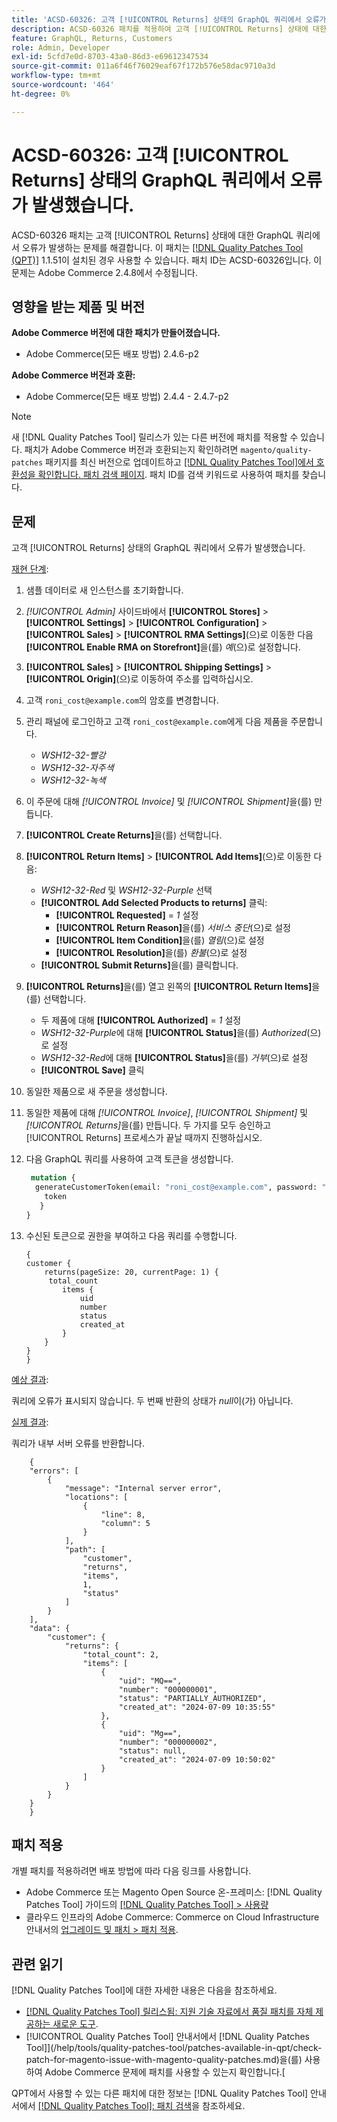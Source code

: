 ```yaml
---
title: 'ACSD-60326: 고객 [!UICONTROL Returns] 상태의 GraphQL 쿼리에서 오류가 발생했습니다.'
description: ACSD-60326 패치를 적용하여 고객 [!UICONTROL Returns] 상태에 대한 GraphQL 쿼리에서 오류가 발생하는 Adobe Commerce 문제를 해결합니다.
feature: GraphQL, Returns, Customers
role: Admin, Developer
exl-id: 5cfd7e0d-8703-43a0-86d3-e69612347534
source-git-commit: 011a6f46f76029eaf67f172b576e58dac9710a3d
workflow-type: tm+mt
source-wordcount: '464'
ht-degree: 0%

---
```


# ACSD-60326: 고객 [!UICONTROL Returns] 상태의 GraphQL 쿼리에서 오류가 발생했습니다.

ACSD-60326 패치는 고객 [!UICONTROL Returns] 상태에 대한 GraphQL 쿼리에서 오류가 발생하는 문제를 해결합니다. 이 패치는 [[!DNL Quality Patches Tool (QPT)]](https://experienceleague.adobe.com/en/docs/commerce-operations/tools/quality-patches-tool/quality-patches-tool-to-self-serve-quality-patches) 1.1.51이 설치된 경우 사용할 수 있습니다. 패치 ID는 ACSD-60326입니다. 이 문제는 Adobe Commerce 2.4.8에서 수정됩니다.

## 영향을 받는 제품 및 버전

**Adobe Commerce 버전에 대한 패치가 만들어졌습니다.**

* Adobe Commerce(모든 배포 방법) 2.4.6-p2

**Adobe Commerce 버전과 호환:**

* Adobe Commerce(모든 배포 방법) 2.4.4 - 2.4.7-p2

>[!NOTE]
>
>새 [!DNL Quality Patches Tool] 릴리스가 있는 다른 버전에 패치를 적용할 수 있습니다. 패치가 Adobe Commerce 버전과 호환되는지 확인하려면 `magento/quality-patches` 패키지를 최신 버전으로 업데이트하고 [[!DNL Quality Patches Tool]에서 호환성을 확인합니다. 패치 검색 페이지](https://experienceleague.adobe.com/tools/commerce-quality-patches/index.html). 패치 ID를 검색 키워드로 사용하여 패치를 찾습니다.

## 문제

고객 [!UICONTROL Returns] 상태의 GraphQL 쿼리에서 오류가 발생했습니다.

<u>재현 단계</u>:

1. 샘플 데이터로 새 인스턴스를 초기화합니다.
1. *[!UICONTROL Admin]* 사이드바에서 **[!UICONTROL Stores]** > **[!UICONTROL Settings]** > **[!UICONTROL Configuration]** > **[!UICONTROL Sales]** > **[!UICONTROL RMA Settings]**(으)로 이동한 다음 **[!UICONTROL Enable RMA on Storefront]**&#x200B;을(를) *예*(으)로 설정합니다.
1. **[!UICONTROL Sales]** > **[!UICONTROL Shipping Settings]** > **[!UICONTROL Origin]**(으)로 이동하여 주소를 입력하십시오.
1. 고객 `roni_cost@example.com`의 암호를 변경합니다.
1. 관리 패널에 로그인하고 고객 `roni_cost@example.com`에게 다음 제품을 주문합니다.
   * *WSH12-32-빨강*
   * *WSH12-32-자주색*
   * *WSH12-32-녹색*
1. 이 주문에 대해 *[!UICONTROL Invoice]* 및 *[!UICONTROL Shipment]*&#x200B;을(를) 만듭니다.
1. **[!UICONTROL Create Returns]**&#x200B;을(를) 선택합니다.
1. **[!UICONTROL Return Items]** > **[!UICONTROL Add Items]**(으)로 이동한 다음:
   * *WSH12-32-Red* 및 *WSH12-32-Purple* 선택
   * **[!UICONTROL Add Selected Products to returns]** 클릭:
      * **[!UICONTROL Requested]** = *1* 설정
      * **[!UICONTROL Return Reason]**&#x200B;을(를) *서비스 중단*(으)로 설정
      * **[!UICONTROL Item Condition]**&#x200B;을(를) *열림*(으)로 설정
      * **[!UICONTROL Resolution]**&#x200B;을(를) *환불*(으)로 설정
   * **[!UICONTROL Submit Returns]**&#x200B;을(를) 클릭합니다.
1. **[!UICONTROL Returns]**&#x200B;을(를) 열고 왼쪽의 **[!UICONTROL Return Items]**&#x200B;을(를) 선택합니다.
   * 두 제품에 대해 **[!UICONTROL Authorized]** = *1* 설정
   * *WSH12-32-Purple*&#x200B;에 대해 **[!UICONTROL Status]**&#x200B;을(를) *Authorized*(으)로 설정
   * *WSH12-32-Red*&#x200B;에 대해 **[!UICONTROL Status]**&#x200B;을(를) *거부*(으)로 설정
   * **[!UICONTROL Save]** 클릭
1. 동일한 제품으로 새 주문을 생성합니다.
1. 동일한 제품에 대해 *[!UICONTROL Invoice]*, *[!UICONTROL Shipment]* 및 *[!UICONTROL Returns]*&#x200B;을(를) 만듭니다. 두 가지를 모두 승인하고 [!UICONTROL Returns] 프로세스가 끝날 때까지 진행하십시오.
1. 다음 GraphQL 쿼리를 사용하여 고객 토큰을 생성합니다.

   ```GraphQL
    mutation {
     generateCustomerToken(email: "roni_cost@example.com", password: "password") {
       token
      }
   }
   ```

1. 수신된 토큰으로 권한을 부여하고 다음 쿼리를 수행합니다.

   ```
   {
   customer {
       returns(pageSize: 20, currentPage: 1) {
        total_count
           items {
               uid
               number
               status
               created_at
           }
       }
   }
   }
   ```

<u>예상 결과</u>:

쿼리에 오류가 표시되지 않습니다. 두 번째 반환의 상태가 *null*&#x200B;이(가) 아닙니다.

<u>실제 결과</u>:

쿼리가 내부 서버 오류를 반환합니다.

```
    {
    "errors": [
        {
            "message": "Internal server error",
            "locations": [
                {
                    "line": 8,
                    "column": 5
                }
            ],
            "path": [
                "customer",
                "returns",
                "items",
                1,
                "status"
            ]
        }
    ],
    "data": {
        "customer": {
            "returns": {
                "total_count": 2,
                "items": [
                    {
                        "uid": "MQ==",
                        "number": "000000001",
                        "status": "PARTIALLY_AUTHORIZED",
                        "created_at": "2024-07-09 10:35:55"
                    },
                    {
                        "uid": "Mg==",
                        "number": "000000002",
                        "status": null,
                        "created_at": "2024-07-09 10:50:02"
                    }
                ]
            }
        }
    }
    } 
```

## 패치 적용

개별 패치를 적용하려면 배포 방법에 따라 다음 링크를 사용합니다.

* Adobe Commerce 또는 Magento Open Source 온-프레미스: [!DNL Quality Patches Tool] 가이드의 [[!DNL Quality Patches Tool] > 사용량](/help/tools/quality-patches-tool/usage.md)
* 클라우드 인프라의 Adobe Commerce: Commerce on Cloud Infrastructure 안내서의 [업그레이드 및 패치 > 패치 적용](https://experienceleague.adobe.com/docs/commerce-cloud-service/user-guide/develop/upgrade/apply-patches.html).

## 관련 읽기

[!DNL Quality Patches Tool]에 대한 자세한 내용은 다음을 참조하세요.

* [[!DNL Quality Patches Tool] 릴리스됨: 지원 기술 자료에서 품질 패치를 자체 제공하는 새로운 도구](https://experienceleague.adobe.com/en/docs/commerce-operations/tools/quality-patches-tool/quality-patches-tool-to-self-serve-quality-patches).
* [!UICONTROL Quality Patches Tool] 안내서에서  [!DNL Quality Patches Tool]](/help/tools/quality-patches-tool/patches-available-in-qpt/check-patch-for-magento-issue-with-magento-quality-patches.md)을(를) 사용하여 Adobe Commerce 문제에 패치를 사용할 수 있는지 확인합니다.[

QPT에서 사용할 수 있는 다른 패치에 대한 정보는 [!DNL Quality Patches Tool] 안내서에서 [[!DNL Quality Patches Tool]: 패치 검색](https://experienceleague.adobe.com/tools/commerce-quality-patches/index.html)을 참조하세요.

